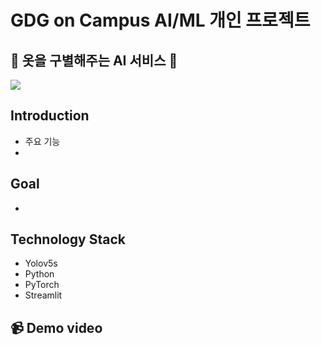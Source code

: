 # GDG on Campus AI/ML 개인 프로젝트

## 👕 옷을 구별해주는 AI 서비스 👕

<img src = "[Your Image Addr](https://github.com/user-attachments/assets/b604edeb-1994-4663-bbdd-212dd4336a1b)" width="width 30%" height="height 30%">

## Introduction
- 주요 기능
- 
## Goal
-

## Technology Stack 
- Yolov5s
- Python
- PyTorch
- Streamlit
  
## 📹 Demo video



